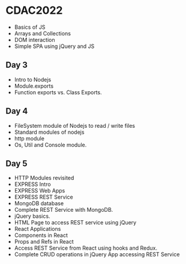 # CDAC2022
- Basics of JS
- Arrays and Collections
- DOM interaction
- Simple SPA using jQuery and JS

## Day 3
- Intro to Nodejs
- Module.exports
- Function exports vs. Class Exports.

## Day 4
- FileSystem module of Nodejs to read / write files
- Standard modules of nodejs
- http module
- Os, Util and Console module. 

## Day 5
- HTTP Modules revisited
- EXPRESS Intro
- EXPRESS Web Apps
- EXPRESS REST Service
- MongoDB database
- Complete REST Service with MongoDB.
- jQuery basics.
- HTML Page to access REST service using jQuery
- React Applications
- Components in React
- Props and Refs in React
- Access REST Service from React using hooks and Redux. 
- Complete CRUD operations in jQuery App accessing REST Service
